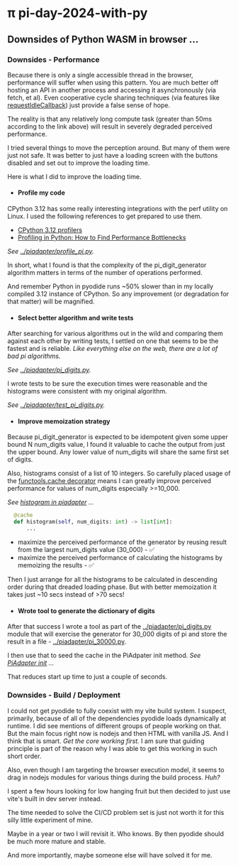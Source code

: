# &pi; pi-day-2024-with-py

## Downsides of Python WASM in browser ...

### Downsides - Performance

Because there is only a single accessible thread in the browser, performance will suffer when using this pattern. You are much better off hosting an API in another process and accessing it asynchronously (via fetch, et al). Even cooperative cycle sharing techniques (via features like [requestIdleCallback](https://developer.mozilla.org/en-US/docs/Web/API/Window/requestIdleCallback)) just provide a false sense of hope.

The reality is that any relatively long compute task (greater than 50ms according to the link above) will result in severely degraded perceived performance.

I tried several things to move the perception around. But many of them were just not safe. It was better to just have a loading screen with the buttons disabled and set out to improve the loading time.

Here is what I did to improve the loading time.

- #### Profile my code

CPython 3.12 has some really interesting integrations with the perf utility on Linux.
I used the following references to get prepared to use them.

- [CPython 3.12 profilers](https://docs.python.org/3.12/library/profile.html)
- [Profiling in Python: How to Find Performance Bottlenecks](https://realpython.com/python-profiling/)

_See [../piadapter/profile_pi.py](../piadapter/profile_pi.py)._

In short, what I found is that the complexity of the pi_digit_generator algorithm matters in terms of the number of operations performed.

And remember Python in pyodide runs ~50% slower than in my locally compiled 3.12 instance of CPython. So any improvement (or degradation for that matter) will be magnified.

- #### Select better algorithm and write tests

After searching for various algorithms out in the wild and comparing them against each other by writing tests, I settled on one that seems to be the fastest and is reliable. _Like everything else on the web, there are a lot of bad pi algorithms._

_See [../piadapter/pi_digits.py](../piadapter/pi_digits.py)._

I wrote tests to be sure the execution times were reasonable and the histograms were consistent with my original algorithm.

_See [../piadapter/test_pi_digits.py](../piadapter/test_pi_digits.py)._

- #### Improve memoization strategy

Because pi_digit_generator is expected to be idempotent given some upper bound N num_digits value, I found it valuable to cache the output from just the upper bound. Any lower value of num_digits will share the same first set of digits.

Also, histograms consist of a list of 10 integers. So carefully placed usage of the [functools.cache decorator](https://docs.python.org/3/library/functools.html#functools.cache) means I can greatly improve perceived performance for values of num_digits especially >=10_000.

_See [histogram in piadapter](../piadapter/__init__.py) ..._

```python
  @cache
  def histogram(self, num_digits: int) -> list[int]:
      ...
```

- maximize the perceived performance of the generator by reusing result from the largest num_digits value (30_000) - :white_check_mark:
- maximize the perceived performance of calculating the histograms by memoizing the results - :white_check_mark:

Then I just arrange for all the histograms to be calculated in descending order during that dreaded loading phase. But with better memoization it takes just ~10 secs instead of >70 secs!

- #### Wrote tool to generate the dictionary of digits
After that success I wrote a tool as part of the [../piadapter/pi_digits.py](../piadapter/pi_digits.py) module that will exercise the generator for 30_000 digits of pi and store the result in a file - [../piadapter/pi_30000.py](../piadapter/pi_30000.py).

I then use that to seed the cache in the PiAdpater init method. _See [PiAdapter init](../piadapter/__init__.py) ..._

That reduces start up time to just a couple of seconds.

### Downsides - Build / Deployment

I could not get pyodide to fully coexist with my vite build system. I suspect, primarily, because of all of the dependencies pyodide loads dynamically at runtime. I did see mentions of different groups of people working on that. But the main focus right now is nodejs and then HTML with vanilla JS. And I think that is smart. _Get the core working first._ I am sure that guiding principle is part of the reason why I was able to get this working in such short order.

Also, even though I am targeting the browser execution model, it seems to drag in nodejs modules for various things during the build process. _Huh?_

I spent a few hours looking for low hanging fruit but then decided to just use vite's built in dev server instead.

The time needed to solve the CI/CD problem set is just not worth it for this silly little experiment of mine.

Maybe in a year or two I will revisit it. Who knows. By then pyodide should be much more mature and stable.

And more importantly, maybe someone else will have solved it for me.
